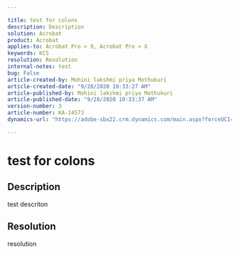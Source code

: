 ```yaml
---

title: test for colons  
description: Description  
solution: Acrobat  
product: Acrobat  
applies-to: Acrobat Pro > 9, Acrobat Pro > X  
keywords: KCS  
resolution: Resolution  
internal-notes: test  
bug: False  
article-created-by: Mohini lakshmi priya Mothukuri  
article-created-date: "9/28/2020 10:33:27 AM"  
article-published-by: Mohini lakshmi priya Mothukuri  
article-published-date: "9/28/2020 10:33:37 AM"  
version-number: 3  
article-number: KA-14573  
dynamics-url: "https://adobe-sbx22.crm.dynamics.com/main.aspx?forceUCI=1&pagetype=entityrecord&etn=knowledgearticle&id=9e40250a-7601-eb11-a813-000d3a98f7e7"

---
```


# test for colons

## Description

test descriton

## Resolution

resolution

